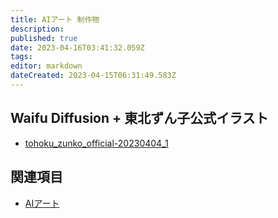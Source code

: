 ```yaml
---
title: AIアート 制作物
description: 
published: true
date: 2023-04-16T03:41:32.059Z
tags: 
editor: markdown
dateCreated: 2023-04-15T06:31:49.583Z
---
```


## Waifu Diffusion + 東北ずん子公式イラスト

- [tohoku_zunko_official-20230404_1](/tohoku_zunko_official-20230404_1)

## 関連項目

- [AIアート](/aiart)
